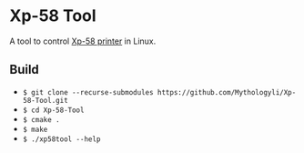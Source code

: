 # Xp-58 Tool

A tool to control [Xp-58 printer](https://www.xprinter.net/product/596.html) in Linux.

## Build

+ ``$ git clone --recurse-submodules https://github.com/Mythologyli/Xp-58-Tool.git``
+ ``$ cd Xp-58-Tool``
+ ``$ cmake .``
+ ``$ make``
+ ``$ ./xp58tool --help``